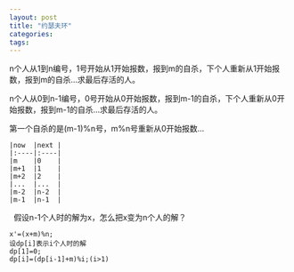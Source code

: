 ```yaml
---
layout: post
title: "约瑟夫环"
categories:
tags:
---
```


n个人从1到n编号，1号开始从1开始报数，报到m的自杀，下个人重新从1开始报数，报到m的自杀...求最后存活的人。

n个人从0到n-1编号，0号开始从0开始报数，报到m-1的自杀，下个人重新从0开始报数，报到m-1的自杀...求最后存活的人。

第一个自杀的是(m-1)%n号，m%n号重新从0开始报数...

```
|now  |next |
|:----|:----|
|m    |0    |
|m+1  |1    |
|m+2  |2    |
|...  |...  |
|m-2  |n-2  |
|m-1  |n-1  |
```
 
假设n-1个人时的解为x，怎么把x变为n个人的解？

```
x'=(x+m)%n;
设dp[i]表示i个人时的解
dp[1]=0;
dp[i]=(dp[i-1]+m)%i;(i>1)
```
